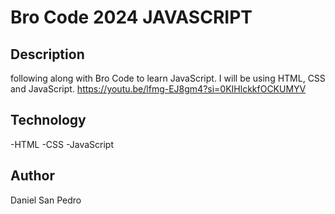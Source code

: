 # Bro Code 2024 JAVASCRIPT

## Description

following along with Bro Code to learn JavaScript. I will be using HTML, CSS and JavaScript.
https://youtu.be/lfmg-EJ8gm4?si=0KIHlckkfOCKUMYV

## Technology

-HTML
-CSS
-JavaScript

## Author

Daniel San Pedro
